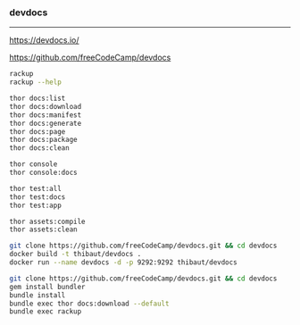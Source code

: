 ### devdocs
---
https://devdocs.io/

https://github.com/freeCodeCamp/devdocs

```sh
rackup
rackup --help

thor docs:list
thor docs:download
thor docs:manifest
thor docs:generate
thor docs:page
thor docs:package
thor docs:clean

thor console
thor console:docs

thor test:all
thor test:docs
thor test:app

thor assets:compile
thor assets:clean

git clone https://github.com/freeCodeCamp/devdocs.git && cd devdocs
docker build -t thibaut/devdocs .
docker run --name devdocs -d -p 9292:9292 thibaut/devdocs

git clone https://github.com/freeCodeCamp/devdocs.git && cd devdocs
gem install bundler
bundle install
bundle exec thor docs:download --default
bundle exec rackup
```

```
```

```
```

